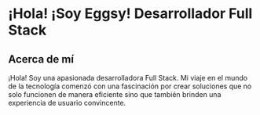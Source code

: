 # ¡Hola! ¡Soy Eggsy! Desarrollador Full Stack

## Acerca de mí

¡Hola! Soy una apasionada desarrolladora Full Stack. Mi viaje en el mundo de la tecnología comenzó con una fascinación por crear soluciones que no solo funcionen de manera eficiente sino que también brinden una experiencia de usuario convincente.
